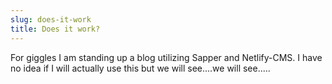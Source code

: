 ```yaml
---
slug: does-it-work
title: Does it work?
---
```

For giggles I am standing up a blog utilizing Sapper and Netlify-CMS. I have no idea if I will actually use this but we will see....we will see.....